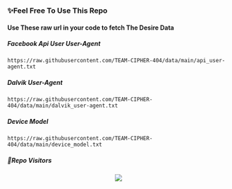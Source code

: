 ### ✨Feel Free To Use This Repo 

#### Use These raw url in your code to fetch The Desire Data 


##### Facebook Api User User-Agent 
```
https://raw.githubusercontent.com/TEAM-CIPHER-404/data/main/api_user-agent.txt
```
##### Dalvik User-Agent 
```
https://raw.githubusercontent.com/TEAM-CIPHER-404/data/main/dalvik_user-agent.txt
```

##### Device Model 
```
https://raw.githubusercontent.com/TEAM-CIPHER-404/data/main/device_model.txt
```





##### 👀Repo Visitors 
<p align="center"> 
<img src="https://profile-counter.glitch.me/data/count.svg"/>
</p>
